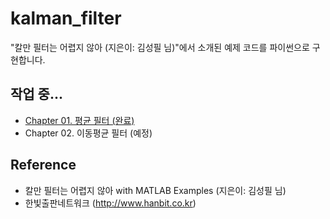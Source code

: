 # kalman_filter
 "칼만 필터는 어렵지 않아 (지은이: 김성필 님)"에서 소개된 예제 코드를 파이썬으로 구현합니다.

## 작업 중...
 - [Chapter 01. 평균 필터 (완료)](./Ch01.AverageFilter)
 - Chapter 02. 이동평균 필터 (예정)




## Reference
 * 칼만 필터는 어렵지 않아 with MATLAB Examples (지은이: 김성필 님)
 * 한빛출판네트워크 (http://www.hanbit.co.kr)
